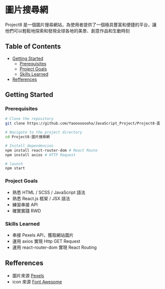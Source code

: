 # 圖片搜尋網

Project8 是一個圖片搜尋網站，為使用者提供了一個極具豐富和便捷的平台，讓他們可以輕鬆地探索和發現全球各地的美景、創意作品和生動時刻

## Table of Contents

- [Getting Started](#getting-started)
  - [Prerequisites](#prerequisites)
  - [Project Goals](#project-goals)
  - [Skills Learned](#skills-learned)
- [Refferences](#refferences)

## Getting Started

### Prerequisites

```bash
# Clone the repository
git clone https://github.com/Yaoooooooha/JavaScript_Project/Project8-圖片搜尋網.git

# Navigate to the project directory
cd Project8-圖片搜尋網

# Install dependencies
npm install react-router-dom # React Route
npm install axios # HTTP Request

# launch
npm start
```

### Project Goals

- 熟悉 HTML / SCSS / JavaScript 語法
- 熟悉 React.js 框架 / JSX 語法
- 練習串接 API
- 確實實踐 RWD

### Skills Learned

- 串接 Pexels API，獲取網站圖片
- 運用 axios 實現 Http GET Request
- 運用 react-router-dom 實現 React Routing

## Refferences

- 圖片來源 [Pexels](https://www.pexels.com/zh-tw/)
- icon 來源 [Font Awesome](https://fontawesome.com/icons)
